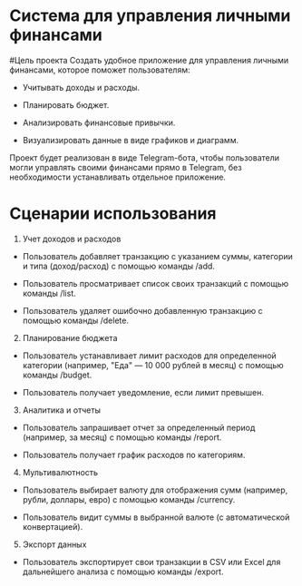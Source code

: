 # Система для управления личными финансами

#Цель проекта
Создать удобное приложение для управления личными финансами, которое поможет пользователям:

- Учитывать доходы и расходы.

- Планировать бюджет.

- Анализировать финансовые привычки.

- Визуализировать данные в виде графиков и диаграмм.

Проект будет реализован в виде Telegram-бота, чтобы пользователи могли управлять своими финансами прямо в Telegram, без необходимости устанавливать отдельное приложение.

# Сценарии использования
1. Учет доходов и расходов
- Пользователь добавляет транзакцию с указанием суммы, категории и типа (доход/расход) с помощью команды /add.

- Пользователь просматривает список своих транзакций с помощью команды /list.

- Пользователь удаляет ошибочно добавленную транзакцию с помощью команды /delete.

2. Планирование бюджета
- Пользователь устанавливает лимит расходов для определенной категории (например, "Еда" — 10 000 рублей в месяц) с помощью команды /budget.

- Пользователь получает уведомление, если лимит превышен.

3. Аналитика и отчеты
- Пользователь запрашивает отчет за определенный период (например, за месяц) с помощью команды /report.

- Пользователь получает график расходов по категориям.

4. Мультивалютность
- Пользователь выбирает валюту для отображения сумм (например, рубли, доллары, евро) с помощью команды /currency.

- Пользователь видит суммы в выбранной валюте (с автоматической конвертацией).

5. Экспорт данных
- Пользователь экспортирует свои транзакции в CSV или Excel для дальнейшего анализа с помощью команды /export.

